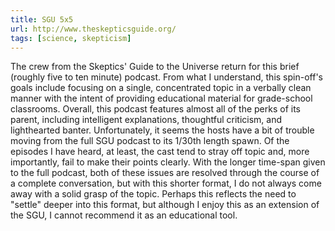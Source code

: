 ```yaml
---
title: SGU 5x5
url: http://www.theskepticsguide.org/
tags: [science, skepticism]
---
```

The crew from the Skeptics' Guide to the Universe return for this brief
(roughly five to ten minute) podcast. From what I understand, this spin-off's
goals include focusing on a single, concentrated topic in a verbally clean
manner with the intent of providing educational material for grade-school
classrooms. Overall, this podcast features almost all of the perks of its
parent, including intelligent explanations, thoughtful criticism, and
lighthearted banter. Unfortunately, it seems the hosts have a bit of trouble
moving from the full SGU podcast to its 1/30th length spawn.  Of the episodes
I have heard, at least, the cast tend to stray off topic and, more
importantly, fail to make their points clearly. With the longer time-span
given to the full podcast, both of these issues are resolved through the
course of a complete conversation, but with this shorter format, I do not
always come away with a solid grasp of the topic. Perhaps this reflects the
need to "settle" deeper into this format, but although I enjoy this as an
extension of the SGU, I cannot recommend it as an educational tool.
